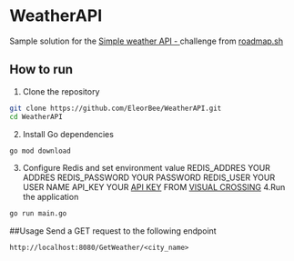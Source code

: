 # WeatherAPI
Sample solution for the [Simple weather API - ](https://roadmap.sh/projects/weather-api-wrapper-service) challenge from [roadmap.sh](https://roadmap.sh/projects/task-tracker)

## How to run
1. Clone the repository
  ```bash
  git clone https://github.com/EleorBee/WeatherAPI.git
  cd WeatherAPI
  ```
2. Install Go dependencies
  ```bash
  go mod download
  ```
3. Configure Redis and set environment value
  REDIS_ADDRES   YOUR ADDRES
  REDIS_PASSWORD YOUR PASSWORD
  REDIS_USER     YOUR USER NAME
  API_KEY        YOUR [API KEY](https://www.visualcrossing.com/account) FROM [VISUAL CROSSING](https://www.visualcrossing.com/)
4.Run the application
```bash
go run main.go
```
##Usage
Send a GET request to the following endpoint
```
http://localhost:8080/GetWeather/<city_name>
```
